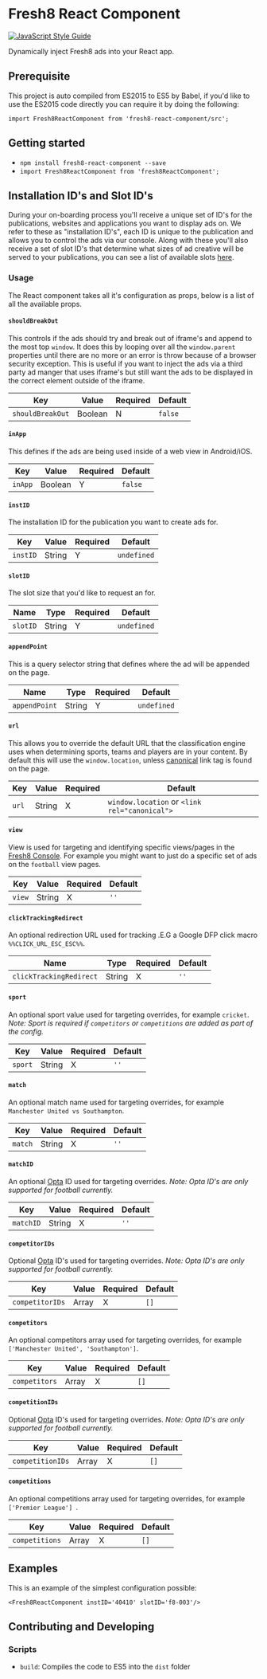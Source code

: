 # Fresh8 React Component
[![JavaScript Style Guide](https://img.shields.io/badge/code%20style-standard-brightgreen.svg)](http://standardjs.com/)

Dynamically inject Fresh8 ads into your React app.

## Prerequisite
This project is auto compiled from ES2015 to ES5 by Babel, if you'd like to use the ES2015 code directly you can require it by doing the following:
```
import Fresh8ReactComponent from 'fresh8-react-component/src';
```

## Getting started  
- `npm install fresh8-react-component --save`
- `import Fresh8ReactComponent from 'fresh8ReactComponent';`

## Installation ID's and Slot ID's
During your on-boarding process you'll receive a unique set of ID's for the publications, websites and applications you want to display ads on. We refer to these as "installation ID's", each ID is unique to the publication and allows you to control the ads via our console. Along with these you'll also receive a set of slot ID's that determine what sizes of ad creative will be served to your publications, you can see a list of available slots [here](https://console.fresh8.co/ad-slots).

### Usage
The React component takes all it's configuration as props, below is a list of all the available props.

#### `shouldBreakOut`
This controls if the ads should try and break out of iframe's and append to the most top `window`. It does this by looping over all the `window.parent` properties until there are no more or an error is throw because of a browser security exception. This is useful if you want to inject the ads via a third party ad manger that uses iframe's but still want the ads to be displayed in the correct element outside of the iframe.

| Key              | Value   | Required | Default |
|------------------|---------|----------|---------|
| `shouldBreakOut` | Boolean | N        | `false` |

#### `inApp`
This defines if the ads are being used inside of a web view in Android/iOS.

| Key     | Value   | Required | Default |
|---------|---------|----------|---------|
| `inApp` | Boolean | Y        | `false` |

#### `instID`
The installation ID for the publication you want to create ads for.

| Key      | Value   | Required | Default     |
|----------|---------|----------|-------------|
| `instID` | String  | Y        | `undefined` |

#### `slotID`
The slot size that you'd like to request an for.

| Name     | Type   | Required | Default     |
|----------|------- |----------|-------------|
| `slotID` | String | Y        | `undefined` |

#### `appendPoint`
This is a query selector string that defines where the ad will be appended on the page.

| Name          | Type   | Required | Default     |
|---------------|--------|----------|-------------|
| `appendPoint` | String | Y        | `undefined` |

#### `url`
This allows you to override the default URL that the classification engine uses when determining sports, teams and players are in your content. By default this will use the `window.location`, unless [canonical](https://support.google.com/webmasters/answer/139066?hl=en) link tag is found on the page.

| Key    | Value   | Required | Default                                       |
|--------|---------|----------|-----------------------------------------------|
| `url`  | String  | X        | `window.location` or `<link rel="canonical">` |

#### `view`
View is used for targeting and identifying specific views/pages in the [Fresh8 Console](https://console.fresh8.co). For example you might want to just do a specific set of ads on the `football` view pages.

| Key    | Value   | Required | Default |
|--------|---------|----------|---------|
| `view` | String  | X        | `''`    |

#### `clickTrackingRedirect`
An optional redirection URL used for tracking .E.G a Google DFP click macro `%%CLICK_URL_ESC_ESC%%`.

| Name                    | Type   | Required | Default |
|-------------------------|--------|----------|---------|
| `clickTrackingRedirect` | String | X        | `''`    |

#### `sport`
An optional sport value used for targeting overrides, for example `cricket`.
*Note: Sport is required if `competitors` or `competitions` are added as part of the config.*

| Key     | Value   | Required | Default |
|---------|---------|----------|---------|
| `sport` | String  | X        | `''`    |

#### `match`
An optional match name used for targeting overrides, for example `Manchester United vs Southampton`.

| Key       | Value   | Required | Default |
|---------- |---------|----------|---------|
| `match` | String    | X       | `''`    |

#### `matchID`
An optional [Opta](http://www.optasports.com/) ID used for targeting overrides.
*Note: Opta ID's are only supported for football currently.*

| Key       | Value   | Required | Default |
|---------- |---------|----------|---------|
| `matchID` | String  | X        | `''`    |

#### `competitorIDs`
Optional [Opta](http://www.optasports.com/) ID's used for targeting overrides.
*Note: Opta ID's are only supported for football currently.*

| Key             | Value  | Required | Default |
|-----------------|--------|----------|---------|
| `competitorIDs` | Array  | X        | `[]`    |

#### `competitors`
An optional competitors array used for targeting overrides, for example `['Manchester United', 'Southampton']`.

| Key           | Value  | Required | Default |
|---------------|--------|----------|---------|
| `competitors` | Array  | X        | `[]`    |

#### `competitionIDs`
Optional [Opta](http://www.optasports.com/) ID's used for targeting overrides.
*Note: Opta ID's are only supported for football currently.*

| Key              | Value | Required | Default |
|------------------|-------|----------|---------|
| `competitionIDs` | Array | X        | `[]`    |

#### `competitions`
An optional competitions array used for targeting overrides, for example `['Premier League'] `.

| Key            | Value | Required | Default |
|----------------|-------|----------|---------|
| `competitions` | Array | X        | `[]`    |

## Examples
This is an example of the simplest configuration possible:
```
<Fresh8ReactComponent instID='40410' slotID='f8-003'/>
```

## Contributing and Developing

### Scripts
- `build`: Compiles the code to ES5 into the `dist` folder

